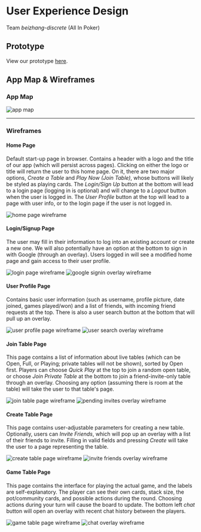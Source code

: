 # User Experience Design
Team *beizhang-discrete* (All In Poker)

## Prototype

View our prototype [here](https://invis.io/6S11VJOI8ZME#/459784234_Wireframe_Home-Page).

## App Map & Wireframes

### App Map
![app map](./ux-design/app-map.png)

---

### Wireframes
#### Home Page
Default start-up page in browser. Contains a header with a logo and the title of our app (which will persist across pages). Clicking on either the logo or title will return the user to this home page. On it, there are two major options, *Create a Table* and *Play Now (Join Table)*, whose buttons will likely be styled as playing cards. The *Login/Sign Up* button at the bottom will lead to a login page (logging in is optional) and will change to a *Logout* button when the user is logged in. The *User Profile* button at the top will lead to a page with user info, or to the login page if the user is not logged in.

![home page wireframe](./ux-design/wireframe_home-page.png)

#### Login/Signup Page
The user may fill in their information to log into an existing account or create a new one. We will also potentially have an option at the bottom to sign in with Google (through an overlay). Users logged in will see a modified home page and gain access to their user profile.

![login page wireframe](./ux-design/wireframe_login-page.png)
![google signin overlay wireframe](./ux-design/overlay_wireframes/wireframe_google-sign-in.png)

#### User Profile Page
Contains basic user information (such as username, profile picture, date joined, games played/won) and a list of friends, with incoming friend requests at the top. There is also a user search button at the bottom that will pull up an overlay. 

![user profile page wireframe](./ux-design/wireframe_user-profile-page.png)
![user search overlay wireframe](./ux-design/overlay_wireframes/wireframe_user-search-overlay.png)

#### Join Table Page
This page contains a list of information about live tables (which can be Open, Full, or Playing; private tables will not be shown), sorted by Open first. Players can choose *Quick Play* at the top to join a random open table, or choose *Join Private Table* at the bottom to join a friend-invite-only table through an overlay. Choosing any option (assuming there is room at the table) will take the user to that table's page.

![join table page wireframe](./ux-design/wireframe_join-table-page.png)
![pending invites overlay wireframe](./ux-design/overlay_wireframes/wireframe_pending-invites-overlay.png)

#### Create Table Page
This page contains user-adjustable parameters for creating a new table. Optionally, users can *Invite Friends*, which will pop up an overlay with a list of their friends to invite. Filling in valid fields and pressing *Create* will take the user to a page representing the table.

![create table page wireframe](./ux-design/wireframe_create-table-page.png)
![invite friends overlay wireframe](./ux-design/overlay_wireframes/wireframe_invite-friends-overlay.png)

#### Game Table Page
This page contains the interface for playing the actual game, and the labels are self-explanatory. The player can see their own cards, stack size, the pot/community cards, and possible actions during the round. Choosing actions during your turn will cause the board to update. The bottom left *chat* button will open an overlay with recent chat history between the players.

![game table page wireframe](./ux-design/wireframe_table-page.png)
![chat overlay wireframe](./ux-design/overlay_wireframes/wireframe_chat-overlay.png)
